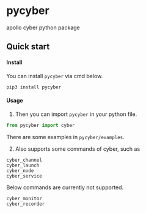 # pycyber
apollo cyber python package

## Quick start

#### Install
You can install `pycyber` via cmd below.
```shell
pip3 install pycyber
```

#### Usage
1. Then you can import `pycyber` in your python file.
```python
from pycyber import cyber
```

There are some examples in `pycyber/examples`.

2. Also supports some commands of cyber, such as
```
cyber_channel
cyber_launch
cyber_node
cyber_service
```
Below commands are currently not supported.
```
cyber_monitor
cyber_recorder
```

